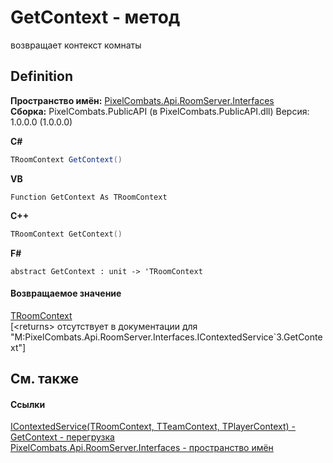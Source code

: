 # GetContext - метод


возвращает контекст комнаты



## Definition
**Пространство имён:** <a href="f9e9f261-263f-77ec-094c-46b0a7ac02ae">PixelCombats.Api.RoomServer.Interfaces</a>  
**Сборка:** PixelCombats.PublicAPI (в PixelCombats.PublicAPI.dll) Версия: 1.0.0.0 (1.0.0.0)

**C#**
``` C#
TRoomContext GetContext()
```
**VB**
``` VB
Function GetContext As TRoomContext
```
**C++**
``` C++
TRoomContext GetContext()
```
**F#**
``` F#
abstract GetContext : unit -> 'TRoomContext 
```



#### Возвращаемое значение
<a href="7560407f-5a49-03ee-e909-e5d8162d1c67">TRoomContext</a>  
\[&lt;returns&gt; отсутствует в документации для "M:PixelCombats.Api.RoomServer.Interfaces.IContextedService`3.GetContext"\]

## См. также


#### Ссылки
<a href="7560407f-5a49-03ee-e909-e5d8162d1c67">IContextedService(TRoomContext, TTeamContext, TPlayerContext) - </a>  
<a href="47c3f909-6fef-7e15-f2d5-a353c7cd654e">GetContext - перегрузка</a>  
<a href="f9e9f261-263f-77ec-094c-46b0a7ac02ae">PixelCombats.Api.RoomServer.Interfaces - пространство имён</a>  
